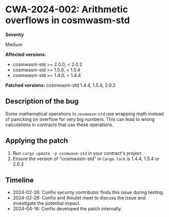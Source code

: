 # CWA-2024-002: Arithmetic overflows in cosmwasm-std

**Severity**

Medium

**Affected versions:**

- cosmwasm-std >= 2.0.0, < 2.0.2
- cosmwasm-std >= 1.5.0, < 1.5.4
- cosmwasm-std >= 1.4.0, < 1.4.4

**Patched versions:** cosmwasm-std 1.4.4, 1.5.4, 2.0.2

## Description of the bug

Some mathematical operations in `cosmwasm-std` use wrapping math instead of
panicking on overflow for very big numbers. This can lead to wrong calculations in contracts
that use these operations.

## Applying the patch

1. Run `cargo update -p cosmwasm-std` in your contract's project
2. Ensure the version of "cosmwasm-std" in `Cargo.lock` is 1.4.4, 1.5.4 or 2.0.2

## Timeline

- 2024-02-26: Confio security contributor finds this issue during testing.
- 2024-02-28: Confio and Amulet meet to discuss the issue and investigate the potential impact.
- 2024-04-16: Confio developed the patch internally.
